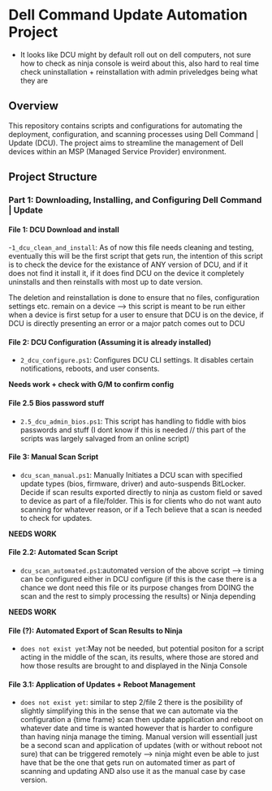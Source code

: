 # Dell Command Update Automation Project

- It looks like DCU might by default roll out on dell computers, not sure how to check as ninja console is weird about this, also hard to real time check uninstallation + reinstallation with admin priveledges being what they are

## Overview

This repository contains scripts and configurations for automating the deployment, configuration, and scanning processes using Dell Command | Update (DCU). The project aims to streamline the management of Dell devices within an MSP (Managed Service Provider) environment.

## Project Structure

### Part 1: Downloading, Installing, and Configuring Dell Command | Update

#### File 1: DCU Download and install

-`1_dcu_clean_and_install`: As of now this file needs cleaning and testing, eventually this will be the first script that gets run,
the intention of this script is to check the device for the existance of ANY version of DCU, and if it does not find it install it, if it does find DCU on the device it completely uninstalls and then reinstalls with most up to date version.

The deletion and reinstallation is done to ensure that no files, configuration settings etc. remain on a device --> this script is meant to be run either when a device is first setup for a user to ensure that DCU is on the device, if DCU is directly presenting an error or a major patch comes out to DCU

#### File 2: DCU Configuration (Assuming it is already installed)

- `2_dcu_configure.ps1`: Configures DCU CLI settings. It disables certain notifications, reboots, and user consents.

<strong>Needs work + check with G/M to confirm config</strong>

#### File 2.5 Bios password stuff

- `2.5_dcu_admin_bios.ps1`: This script has handling to fiddle with bios passwords and stuff (I dont know if this is needed // this part of the scripts was largely salvaged from an online script)

#### File 3: Manual Scan Script

- `dcu_scan_manual.ps1`: Manually Initiates a DCU scan with specified update types (bios, firmware, driver) and auto-suspends BitLocker. Decide if scan results exported directly to ninja as custom field or saved to device as part of a file/folder. This is for clients who do not want auto scanning for whatever reason, or if a Tech believe that a scan is needed to check for updates.

<strong>NEEDS WORK</strong>

#### File 2.2: Automated Scan Script

- `dcu_scan_automated.ps1`:automated version of the above script --> timing can be configured either in DCU configure (if this is the case there is a chance we dont need this file or its purpose changes from DOING the scan and the rest to simply processing the results) or Ninja depending 

<strong>NEEDS WORK</strong>

#### File (?): Automated Export of Scan Results to Ninja 

- `does not exist yet`:May not be needed, but potential positon for a script acting in the middle of the scan, its results, where those are stored and how those results are brought to and displayed in the Ninja Console

#### File 3.1: Application of Updates + Reboot Management 
- `does not exist yet`: similar to step 2/file 2 there is the posibility of slightly simplifying this in the sense that we can automate via the configuration a {time frame} scan then update application and reboot on whatever date and time is wanted however that is harder to configure than having ninja manage the timing. 
Manual version will essentiall just be a second scan and application of updates (with or without reboot not sure) that can be triggered remotely --> ninja might even be able to just have that be the one that gets run on automated timer as part of scanning and updating AND also use it as the manual case by case version.

